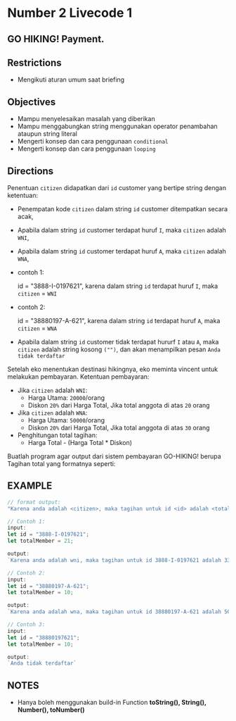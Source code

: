 # Number 2 Livecode 1

## **GO HIKING! Payment.**

## Restrictions
- Mengikuti aturan umum saat briefing

## Objectives
- Mampu menyelesaikan masalah yang diberikan
- Mampu menggabungkan string menggunakan operator penambahan ataupun string literal
- Mengerti konsep dan cara penggunaan `conditional`
- Mengerti konsep dan cara penggunaan `looping`

## Directions

Penentuan `citizen` didapatkan dari `id` customer yang bertipe string dengan ketentuan:
- Penempatan kode `citizen` dalam string `id` customer ditempatkan secara acak,
- Apabila dalam string `id` customer terdapat huruf `I`, maka `citizen` adalah `WNI`,
- Apabila dalam string `id` customer terdapat huruf `A`, maka `citizen` adalah `WNA`,
- contoh 1:

  id = "3888-I-0197621", karena dalam string `id` terdapat huruf `I`, maka `citizen` = `WNI`

- contoh 2:

  id = "38880197-A-621", karena dalam string `id` terdapat huruf `A`, maka `citizen` = `WNA`

- Apabila dalam string `id` customer tidak terdapat hururf `I` atau `A`, maka `citizen` adalah string kosong `("")`, dan akan menampilkan pesan `Anda tidak terdaftar`

Setelah eko menentukan destinasi hikingnya, eko meminta vincent untuk melakukan pembayaran. Ketentuan pembayaran:

- Jika `citizen` adalah `WNI`:
  - Harga Utama: `20000`/orang
  - Diskon `20%` dari Harga Total, Jika total anggota di atas `20` orang
- Jika `citizen` adalah `WNA`:
  - Harga Utama: `50000`/orang
  - Diskon `20%` dari Harga Total, Jika total anggota di atas `30` orang
- Penghitungan total tagihan:
  - Harga Total - (Harga Total * Diskon)

Buatlah program agar output dari sistem pembayaran GO-HIKING! berupa Tagihan total yang formatnya seperti:
## EXAMPLE
```js
// format output:
"Karena anda adalah <citizen>, maka tagihan untuk id <id> adalah <totalHarga>"

// Contoh 1:
input:
let id = "3888-I-0197621";
let totalMember = 21;

output:
`Karena anda adalah wni, maka tagihan untuk id 3888-I-0197621 adalah 336000`

// Contoh 2:
input:
let id = "38880197-A-621";
let totalMember = 10;

output:
`Karena anda adalah wna, maka tagihan untuk id 38880197-A-621 adalah 500000`

// Contoh 3:
input:
let id = "38880197621";
let totalMember = 10;

output:
`Anda tidak terdaftar`
```
## NOTES
- Hanya boleh menggunakan build-in Function **toString(), String(), Number(), toNumber()**